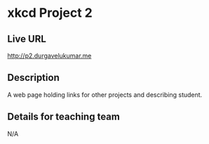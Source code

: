 # xkcd Project 2

## Live URL
<http://p2.durgavelukumar.me>

## Description
A web page holding links for other projects and describing student.

## Details for teaching team
N/A